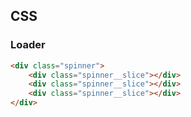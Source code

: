 ## CSS

### Loader

```markdown
<div class="spinner">
    <div class="spinner__slice"></div>
    <div class="spinner__slice"></div>
    <div class="spinner__slice"></div>
</div>
```

<style>
.spinner, .spinner * {
  box-sizing: border-box;
}
  
.spinner {
  height: 35px;
  width: 35px;
  border-radius: 50%;
  perspective: 800px;
}
</style>

<div class="spinner">
    <div class="spinner__slice"></div>
    <div class="spinner__slice"></div>
    <div class="spinner__slice"></div>
</div>
